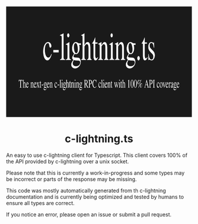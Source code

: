 <p align="center">
  <img height="300" src="./c-lightning-ts-dark.png">
  <h1 align="center">c-lightning.ts</h1>
</p>

An easy to use c-lightning client for Typescript. This client covers 100% of the API provided by c-lightning over a unix socket.

Please note that this is currently a work-in-progress and some types may be incorrect or parts of the response may be missing.

This code was mostly automatically generated from th c-lightning documentation and is currently being optimized and tested by humans to ensure all types are correct.

If you notice an error, please open an issue or submit a pull request.

